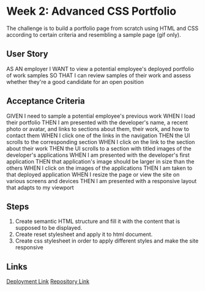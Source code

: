 # Week 2: Advanced CSS Portfolio

The challenge is to build a portfolio page from scratch using HTML and CSS according to certain criteria and resembling a sample page (gif only). 

## User Story
AS AN employer
I WANT to view a potential employee's deployed portfolio of work samples
SO THAT I can review samples of their work and assess whether they're a good candidate for an open position

## Acceptance Criteria
GIVEN I need to sample a potential employee's previous work
WHEN I load their portfolio
THEN I am presented with the developer's name, a recent photo or avatar, and links to sections about them, their work, and how to contact them
WHEN I click one of the links in the navigation
THEN the UI scrolls to the corresponding section
WHEN I click on the link to the section about their work
THEN the UI scrolls to a section with titled images of the developer's applications
WHEN I am presented with the developer's first application
THEN that application's image should be larger in size than the others
WHEN I click on the images of the applications
THEN I am taken to that deployed application
WHEN I resize the page or view the site on various screens and devices
THEN I am presented with a responsive layout that adapts to my viewport

## Steps
1. Create semantic HTML structure and fill it with the content that is supposed to be displayed.
2. Create reset stylesheet and apply it to html document. 
3. Create css stylesheet in order to apply different styles and make the site responsive 

## Links
[Deployment Link](https://henniepenny.github.io/02_advanced-css-portfolio/)
[Repository Link](https://github.com/HenniePenny/02_advanced-css-portfolio)
